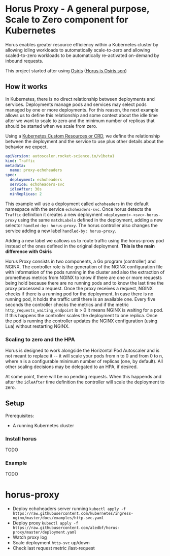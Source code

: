# Horus Proxy - A general purpose, Scale to Zero component for Kubernetes

Horus enables greater resource efficiency within a Kubernetes cluster by
allowing idling workloads to automatically scale-to-zero and allowing
scaled-to-zero workloads to be automatically re-activated on-demand
by inbound requests.

This project started after using [Osiris](https://github.com/deislabs/osiris) ([Horus is Osiris son](https://en.wikipedia.org/wiki/Horus))

## How it works

In Kubernetes, there is no direct relationship between deployments and services.
Deployments manage pods and services may select pods managed by one or more deployments.
For this reason, the next example allows us to define this relationship and some context 
about the idle time after we want to scale to zero and the minimum number of replicas 
that should be started when we scale from zero.

Using a [Kubernetes Custom Resources or CRD](https://kubernetes.io/docs/concepts/extend-kubernetes/api-extension/custom-resources/), we define the relationship between the deployment and the service to use plus other details about the behavior we expect.

```yaml
apiVersion: autoscaler.rocket-science.io/v1beta1
kind: Traffic
metadata:
  name: proxy-echoheaders
spec:
  deployment: echoheaders
  service: echoheaders-svc
  idleAfter: 30s
  minReplicas: 2
```

This example will use a deployment called `echoheaders` in the default namespace
with the service `echoheaders-svc`. Once horus detects the `Traffic` definition
it creates a new deployment `<deployment>-<svc>-horus-proxy` using the same
`matchLabels` defined in the deployment, adding a new selector `handled-by: horus-proxy`.
The horus controller also changes the service adding a new label
`handled-by: horus-proxy`.

Adding a new label we callows us to route traffic using the horus-proxy pod instead of the
ones defined in the original deployment. **This is the main difference with Osiris**

Horus Proxy consists in two components, a Go program (controller) and NGINX. The controller
role is the generation of the NGINX configuration file with information of the pods running
in the cluster and also the extraction of prometheus metrics from NGINX to know if there are
one or more requests being hold because there are no running pods and to know the last time
the proxy processed a request.
Once the proxy receives a request, NGINX checks if there is a running pod for the deployment.
In case there is no running pod, it holds the traffic until there is an available one. Every
five seconds the controller checks the metrics and if the metric `http_requests_waiting_endpoint`
is > 0 it means NGINX is waiting for a pod. If this happens the controller scales the deployment
to one replica. Once the pod is running the controller updates the NGINX configuration 
(using Lua) without restarting NGINX.

### Scaling to zero and the HPA

Horus is designed to work alongside the Horizontal Pod Autoscaler and is not meant to replace 
it -- it will scale your pods from n to 0 and from 0 to n, where n is a configurable minimum 
number of replicas (one, by default).
All other scaling decisions may be delegated to an HPA, if desired.

At some point, there will be no pending requests. When this happends and after the `idleAfter` 
time definition the controller will scale the deployment to zero.

## Setup

Prerequisites:

* A running Kubernetes cluster

### Install horus

TODO

### Example

TODO

# horus-proxy

- Deploy echoheaders server running `kubectl apply -f https://raw.githubusercontent.com/kubernetes/ingress-nginx/master/docs/examples/http-svc.yaml`
- Deploy proxy `kubectl apply -f https://raw.githubusercontent.com/aledbf/horus-proxy/master/deployment.yaml`
- Watch proxy log
- Scale deployment `http-svc` up/down
- Check last request metric /last-request
